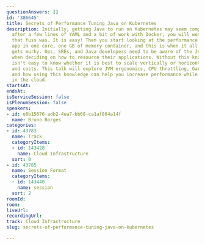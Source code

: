 ```yaml
---
questionAnswers: []
id: '386645'
title: Secrets of Performance Tuning Java on Kubernetes
description: Initially, getting Java to run on Kubernetes may seem complicated, but
  after a few lines of YAML and a bit of work with Docker, you will wonder what all
  that fuss was. It is easy! Then you start looking at the performance of your Java
  app in one core, one GB of memory container, and this is when it all very quickly
  gets murky. Ops, SREs, and Java developers need to be aware of the JVM's inner works
  when deciding on how to resource their applications. Without this knowledge, it
  isn't easy to know whether it is best to scale vertically or horizontally for performance
  and costs. This talk will explore JVM ergonomics, CPU throttling, Garbage Collectors,
  and how using this knowledge can help you increase performance while reducing costs
  in the cloud.
startsAt: 
endsAt: 
isServiceSession: false
isPlenumSession: false
speakers:
- id: e0b15676-adb2-4ea7-bb68-ca1af864a14f
  name: Bruno Borges
categories:
- id: 43783
  name: Track
  categoryItems:
  - id: 143428
    name: Cloud Infrastructure
  sort: 0
- id: 43785
  name: Session Format
  categoryItems:
  - id: 143440
    name: session
  sort: 2
roomId: 
room: 
liveUrl: 
recordingUrl: 
track: Cloud Infrastructure
slug: secrets-of-performance-tuning-java-on-kubernetes

---
```

